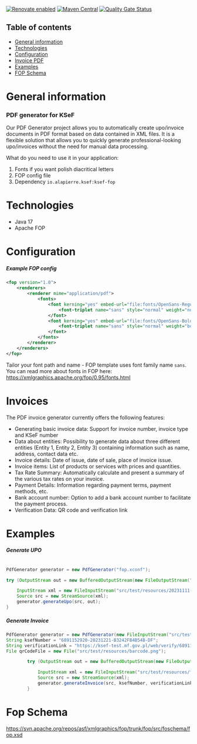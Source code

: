 [![Renovate enabled](https://img.shields.io/badge/renovate-enabled-brightgreen.svg)](https://renovatebot.com/)
[![Maven Central](http://img.shields.io/maven-central/v/io.alapierre.ksef/ksef-fop)](https://search.maven.org/artifact/io.alapierre.ksef/ksef-fop)
[![Quality Gate Status](https://sonarcloud.io/api/project_badges/measure?project=ksef4dev_ksef-fop&metric=alert_status)](https://sonarcloud.io/summary/new_code?id=ksef4dev_ksef-fop)

## Table of contents
* [General information](#general-information)
* [Technologies](#technologies)
* [Configuration](#configuration)
* [Invoice PDF](#invoices)
* [Examples](#examples)
* [FOP Schema](#fop-schema)

# General information
### PDF generator for KSeF
Our PDF Generator project allows you to automatically create upo/invoice documents in PDF format based on data contained in XML files.
It is a flexible solution that allows you to quickly generate professional-looking upo/invoices without the need for manual data processing.


What do you need to use it in your application:

1. Fonts if you want polish diacritical letters 
2. FOP config file 
3. Dependency `io.alapierre.ksef:ksef-fop` 

# Technologies
- Java 17
- Apache FOP

# Configuration

##### Example FOP config

````xml
<fop version="1.0">
    <renderers>
        <renderer mime="application/pdf">
            <fonts>
                <font kerning="yes" embed-url="file:fonts/OpenSans-Regular.ttf">
                    <font-triplet name="sans" style="normal" weight="normal"/>
                </font>
                <font kerning="yes" embed-url="file:fonts/OpenSans-Bold.ttf">
                    <font-triplet name="sans" style="normal" weight="bold"/>
                </font>
            </fonts>
        </renderer>
    </renderers>
</fop>
````

Tailor your font path and name - FOP template uses font family name `sans`.
You can read more about fonts in FOP here: https://xmlgraphics.apache.org/fop/0.95/fonts.html

# Invoices
The PDF invoice generator currently offers the following features:

- Generating basic invoice data: Support for invoice number, invoice type and KSeF number
- Data about entities: Possibility to generate data about three different entities (Entity 1, Entity 2, Entity 3) containing information such as name, address, contact data etc.
- Invoice details: Date of issue, date of sale, place of invoice issue.
- Invoice items: List of products or services with prices and quantities.
- Tax Rate Summary: Automatically calculate and present a summary of the various tax rates on your invoice.
- Payment Details: Information regarding payment terms, payment methods, etc.
- Bank account number: Option to add a bank account number to facilitate the payment process.
- Verification Data: QR code and verification link


# Examples

##### Generate UPO
````java

PdfGenerator generator = new PdfGenerator("fop.xconf");

try (OutputStream out = new BufferedOutputStream(new FileOutputStream("src/test/resources/upo.pdf"))) {

    InputStream xml = new FileInputStream("src/test/resources/20231111-SE-E8DDA726E2-F87F056923-EC.xml");
    Source src = new StreamSource(xml);
    generator.generateUpo(src, out);
}
````

##### Generate Invoice
````java
PdfGenerator generator = new PdfGenerator(new FileInputStream("src/test/resources/fop.xconf"));
String ksefNumber = "6891152920-20231221-B3242FB4B54B-DF";
String verificationLink = "https://ksef-test.mf.gov.pl/web/verify/6891152920-20231221-B3242FB4B54B-DF/ssTckvmMFEeA3vp589ExHzTRVhbDksjcFzKoXi4K%2F%2F0%3D";
File qrCodeFile = new File("src/test/resources/barcode.png");

        try (OutputStream out = new BufferedOutputStream(new FileOutputStream("src/test/resources/invoice.pdf"))) {

            InputStream xml = new FileInputStream("src/test/resources/faktury/podstawowa/FA_2_Przyklad_20.xml");
            Source src = new StreamSource(xml);
            generator.generateInvoice(src, ksefNumber, verificationLink, qrCode, out);
        }
````

# Fop Schema 

https://svn.apache.org/repos/asf/xmlgraphics/fop/trunk/fop/src/foschema/fop.xsd
